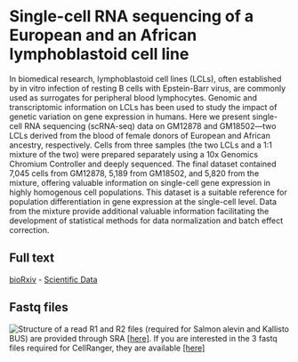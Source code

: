 # Single-cell RNA sequencing of a European and an African lymphoblastoid cell line
In biomedical research, lymphoblastoid cell lines (LCLs), often established by in vitro infection of resting B cells with Epstein-Barr virus, are commonly used as surrogates for peripheral blood lymphocytes. Genomic and transcriptomic information on LCLs has been used to study the impact of genetic variation on gene expression in humans. Here we present single-cell RNA sequencing (scRNA-seq) data on GM12878 and GM18502—two LCLs derived from the blood of female donors of European and African ancestry, respectively. Cells from three samples (the two LCLs and a 1:1 mixture of the two) were prepared separately using a 10x Genomics Chromium Controller and deeply sequenced. The final dataset contained 7,045 cells from GM12878, 5,189 from GM18502, and 5,820 from the mixture, offering valuable information on single-cell gene expression in highly homogenous cell populations. This dataset is a suitable reference for population differentiation in gene expression at the single-cell level. Data from the mixture provide additional valuable information facilitating the development of statistical methods for data normalization and batch effect correction.
## Full text
[bioRxiv](https://doi.org/10.1101/548115]) - [Scientific Data](https://doi.org/10.1038/s41597-019-0116-4)



## Fastq files
![Structure of a read](https://raw.githubusercontent.com/cailab-tamu/sciData-LCL/master/10XReadStructure.png)
R1 and R2 files (required for Salmon alevin and Kallisto BUS) are provided through SRA [[here]](https://www.ncbi.nlm.nih.gov/geo/query/acc.cgi?acc=GSE126321). If you are interested in the 3 fastq files required for CellRanger, they are available [[here]](https://drive.google.com/drive/folders/1rnPOgr-U3bA9w0ApO74ultKwiMOGTrtD?usp=sharing)
